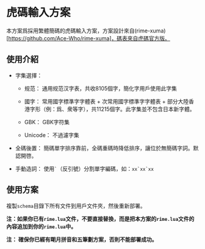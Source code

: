 # 虎碼輸入方案

本方案爲採用繁體簡碼的虎碼輸入方案，方案設計來自(rime-xuma)[https://github.com/Ace-Who/rime-xuma]，碼表來自虎碼官方版。

## 使用介紹

- 字集選擇： 
  
  - 规范： 通用规范汉字表，共收8105個字，簡化字用戶使用此字集
  
  - 國字： 常用國字標準字字體表 + 次常用國字標準字字體表 + 部分大陸香港字形（例：爲、衆等字），共11215個字。此字集並不包含日本新字體。
  
  - GBK： GBK字符集
  
  - Unicode： 不過濾字集

- 全碼後置： 簡碼單字排序靠前，全碼重碼時降低排序，讓位於無簡碼字詞。默認開啓。

- 手動造詞： 使用``` ` ```（反引號）分割單字編碼，如：``` xx`xx`xx ```
  
## 使用方案

複製`schema`目錄下所有文件到用戶文件夾，然後重新部署。

**注：如果你已有`rime.lua`文件，不要直接替換，而是把本方案的`rime.lua`文件的內容追加到你的`rime.lua`中。**

**注： 確保你已經有朙月拼音和五筆劃方案，否則不能部署成功。**

